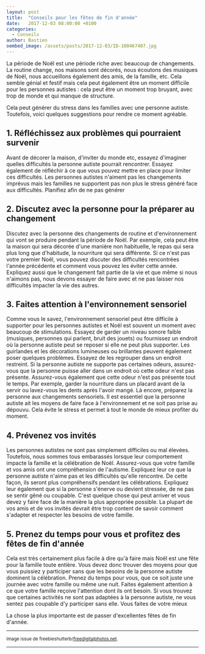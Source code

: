 ```yaml
---
layout: post
title:  "Conseils pour les fêtes de fin d'année"
date:   2017-12-03 08:00:00 +0100
categories:
  - Conseils
author: Bastien
oembed_image: /assets/posts/2017-12-03/ID-100467407.jpg
---
```


La période de Noël est une période riche avec beaucoup de changements.
La routine change, nos maisons sont décorés, nous écoutons des musiques de Noël, nous accueillons également des amis, de la famille, etc.
Cela semble génial et festif mais cela peut également être un moment difficile pour les personnes autistes&nbsp;: cela peut être un moment trop bruyant, avec trop de monde et qui manque
de structure.

Cela peut générer du stress dans les familles avec une personne autiste. Toutefois, voici quelques suggestions pour rendre ce moment agréable.

<amp-img class="center" width="400" height="217" src="/assets/posts/2017-11-03/ID-100467407.jpg" alt="ID-100467407"></amp-img>


## 1. Réfléchissez aux problèmes qui pourraient survenir

Avant de décorer la maison, d'inviter du monde etc, essayez d'imaginer quelles difficultés la personne autiste pourrait rencontrer.
Essayez également de réfléchir à ce que vous pouvez mettre en place pour limiter ces difficultés. Les personnes autistes n'aiment pas les changements imprévus mais les familles 
ne supportent pas non plus le stress généré face aux difficultés.
Planifiez afin de ne pas générer 

## 2. Discutez avec la personne pour la préparer au changement

Discutez avec la personne des changements de routine et d'environnement qui vont se produire pendant la période de Noël. Par exemple, cela peut être la maison qui sera décorée
d'une manière non habituelle, le repas qui sera plus long que d'habitude, la nourriture qui sera différente.
Si ce n'est pas votre premier Noël, vous pouvez discuter des difficultés rencontrées l'année précédente et comment vous pouvez les éviter cette année.
Expliquez aussi que le changement fait partie de la vie et que même si nous n'aimons pas, nous devons essayer de faire avec et ne pas laisser nos difficultés impacter la vie des autres.

## 3. Faites attention à l'environnement sensoriel

Comme vous le savez, l'environnement sensoriel peut être difficile à supporter pour les personnes autistes et Noël est souvent un moment avec beaucoup de stimulations.
Essayez de garder un niveau sonore faible (musiques, personnes qui parlent, bruit des jouets) ou fournissez un endroit où la personne autiste peut se reposer si elle ne peut plus 
supporter.
Les guirlandes et les décorations lumineuses ou brillantes peuvent également poser quelques problèmes. Essayez de les regrouper dans un endroit restreint.
Si la personne autiste ne supporte pas certaines odeurs, assurez-vous que la personne puisse aller dans un endroit où cette odeur n'est pas présente. Assurez-vous également que cette 
odeur n'est pas présente tout le temps. Par exemple, garder la nourriture dans un placard avant de la servir ou lavez-vous les dents après l'avoir mangé.
Là encore, préparez la personne aux changements sensoriels. Il est essentiel que la personne autiste ait les moyens de faire face à l'environnement et ne soit pas prise au dépouvu.
Cela évite le stress et permet à tout le monde de mieux profiter du moment.

## 4. Prévenez vos invités

Les personnes autistes ne sont pas simplement difficiles ou mal élevées. Toutefois, nous sommes tous embarassés lorsque leur comportement impacte la famille et la célébration de Noël.
Assurez-vous que votre famille et vos amis ont une compréhension de l'autisme. Expliquez leur ce que la personne autiste n'aime pas et les difficultés qu'elle rencontre.
De cette façon, ils seront plus compréhensifs pendant les célébrations. Expliquez leur également que si la personne s'énerve ou devient stressée, de ne pas se sentir gêné ou coupable.
C'est quelque chose qui peut arriver et vous devez y faire face de la manière la plus appropriée possible.
La plupart de vos amis et de vos invités devrait être trop content de savoir comment s'adapter et respecter les besoins de votre famille.

## 5. Prenez du temps pour vous et profitez des fêtes de fin d'année

Cela est très certainement plus facile à dire qu'à faire mais Noël est une fête pour la famille toute entière. Vous devez donc trouver des moyens pour que vous puissiez y 
participer sans que les besoins de la personne autiste dominent la célébration.
Prenez du temps pour vous, que ce soit juste une journée avec votre famille ou même une nuit.
Faites également attention à ce que votre famille reçoive l'attention dont ils ont besoin.
Si vous trouvez que certaines activités ne sont pas adaptées à la personne autiste, ne vous sentez pas coupable d'y participer sans elle. 
Vous faites de votre mieux 

La chose la plus importante est de passer d'excellentes fêtes de fin d'année.

---
<small>Image issue de freebieshutterb/<a href="http://www.freedigitalphotos.net">freedigitalphotos.net</a>.</small>

---
